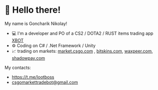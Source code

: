 # 👋 Hello there!

My name is Goncharik Nikolay!
- 💻 I'm a developer and PO of a CS2 / DOTA2 / RUST items trading app <a href="https://xbotapp.trade">XBOT</a>
- ⚙️ Coding on C# / .Net Framework / Unity
- 📈 trading on markets: <a href="https://market.csgo.com">market.csgo.com</a> , <a href="https://bitskins.com/?ref_alias=XBOTAPP">bitskins.com</a>, <a href="https://waxpeer.com/r/xbotapp">waxpeer.com</a>, <a href="https://shadowpay.com?utm_campaign=c3tVTtulXChEgvi">shadowpay.com</a>

My contacts:
- https://t.me/lootboss
- csgomarkettradebot@gmail.com

